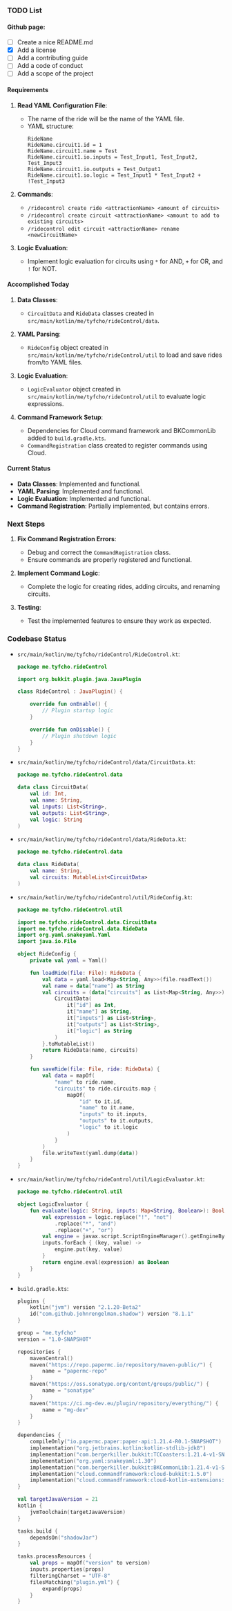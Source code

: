### TODO List

#### Github page:
- [ ] Create a nice README.md
- [X] Add a license
- [ ] Add a contributing guide
- [ ] Add a code of conduct
- [ ] Add a scope of the project

#### Requirements
1. **Read YAML Configuration File**:
    - The name of the ride will be the name of the YAML file.
    - YAML structure:
      ```
      RideName
      RideName.circuit1.id = 1
      RideName.circuit1.name = Test
      RideName.circuit1.io.inputs = Test_Input1, Test_Input2, Test_Input3
      RideName.circuit1.io.outputs = Test_Output1
      RideName.circuit1.io.logic = Test_Input1 * Test_Input2 + !Test_Input3
      ```

2. **Commands**:
    - `/ridecontrol create ride <attractionName> <amount of circuits>`
    - `/ridecontrol create circuit <attractionName> <amount to add to existing circuits>`
    - `/ridecontrol edit circuit <attractionName> rename <newCircuitName>`

3. **Logic Evaluation**:
    - Implement logic evaluation for circuits using `*` for AND, `+` for OR, and `!` for NOT.

#### Accomplished Today
1. **Data Classes**:
    - `CircuitData` and `RideData` classes created in `src/main/kotlin/me/tyfcho/rideControl/data`.

2. **YAML Parsing**:
    - `RideConfig` object created in `src/main/kotlin/me/tyfcho/rideControl/util` to load and save rides from/to YAML files.

3. **Logic Evaluation**:
    - `LogicEvaluator` object created in `src/main/kotlin/me/tyfcho/rideControl/util` to evaluate logic expressions.

4. **Command Framework Setup**:
    - Dependencies for Cloud command framework and BKCommonLib added to `build.gradle.kts`.
    - `CommandRegistration` class created to register commands using Cloud.

#### Current Status
- **Data Classes**: Implemented and functional.
- **YAML Parsing**: Implemented and functional.
- **Logic Evaluation**: Implemented and functional.
- **Command Registration**: Partially implemented, but contains errors.

### Next Steps
1. **Fix Command Registration Errors**:
    - Debug and correct the `CommandRegistration` class.
    - Ensure commands are properly registered and functional.

2. **Implement Command Logic**:
    - Complete the logic for creating rides, adding circuits, and renaming circuits.

3. **Testing**:
    - Test the implemented features to ensure they work as expected.

### Codebase Status
- `src/main/kotlin/me/tyfcho/rideControl/RideControl.kt`:
  ```kotlin
  package me.tyfcho.rideControl

  import org.bukkit.plugin.java.JavaPlugin

  class RideControl : JavaPlugin() {

      override fun onEnable() {
          // Plugin startup logic
      }

      override fun onDisable() {
          // Plugin shutdown logic
      }
  }
  ```

- `src/main/kotlin/me/tyfcho/rideControl/data/CircuitData.kt`:
  ```kotlin
  package me.tyfcho.rideControl.data

  data class CircuitData(
      val id: Int,
      val name: String,
      val inputs: List<String>,
      val outputs: List<String>,
      val logic: String
  )
  ```

- `src/main/kotlin/me/tyfcho/rideControl/data/RideData.kt`:
  ```kotlin
  package me.tyfcho.rideControl.data

  data class RideData(
      val name: String,
      val circuits: MutableList<CircuitData>
  )
  ```

- `src/main/kotlin/me/tyfcho/rideControl/util/RideConfig.kt`:
  ```kotlin
  package me.tyfcho.rideControl.util

  import me.tyfcho.rideControl.data.CircuitData
  import me.tyfcho.rideControl.data.RideData
  import org.yaml.snakeyaml.Yaml
  import java.io.File

  object RideConfig {
      private val yaml = Yaml()

      fun loadRide(file: File): RideData {
          val data = yaml.load<Map<String, Any>>(file.readText())
          val name = data["name"] as String
          val circuits = (data["circuits"] as List<Map<String, Any>>).map {
              CircuitData(
                  it["id"] as Int,
                  it["name"] as String,
                  it["inputs"] as List<String>,
                  it["outputs"] as List<String>,
                  it["logic"] as String
              )
          }.toMutableList()
          return RideData(name, circuits)
      }

      fun saveRide(file: File, ride: RideData) {
          val data = mapOf(
              "name" to ride.name,
              "circuits" to ride.circuits.map {
                  mapOf(
                      "id" to it.id,
                      "name" to it.name,
                      "inputs" to it.inputs,
                      "outputs" to it.outputs,
                      "logic" to it.logic
                  )
              }
          )
          file.writeText(yaml.dump(data))
      }
  }
  ```

- `src/main/kotlin/me/tyfcho/rideControl/util/LogicEvaluator.kt`:
  ```kotlin
  package me.tyfcho.rideControl.util

  object LogicEvaluator {
      fun evaluate(logic: String, inputs: Map<String, Boolean>): Boolean {
          val expression = logic.replace("!", "not")
              .replace("*", "and")
              .replace("+", "or")
          val engine = javax.script.ScriptEngineManager().getEngineByName("js")
          inputs.forEach { (key, value) ->
              engine.put(key, value)
          }
          return engine.eval(expression) as Boolean
      }
  }
  ```

- `build.gradle.kts`:
  ```kotlin
  plugins {
      kotlin("jvm") version "2.1.20-Beta2"
      id("com.github.johnrengelman.shadow") version "8.1.1"
  }

  group = "me.tyfcho"
  version = "1.0-SNAPSHOT"

  repositories {
      mavenCentral()
      maven("https://repo.papermc.io/repository/maven-public/") {
          name = "papermc-repo"
      }
      maven("https://oss.sonatype.org/content/groups/public/") {
          name = "sonatype"
      }
      maven("https://ci.mg-dev.eu/plugin/repository/everything/") {
          name = "mg-dev"
      }
  }

  dependencies {
      compileOnly("io.papermc.paper:paper-api:1.21.4-R0.1-SNAPSHOT")
      implementation("org.jetbrains.kotlin:kotlin-stdlib-jdk8")
      implementation("com.bergerkiller.bukkit:TCCoasters:1.21.4-v1-SNAPSHOT")
      implementation("org.yaml:snakeyaml:1.30")
      implementation("com.bergerkiller.bukkit:BKCommonLib:1.21.4-v1-SNAPSHOT")
      implementation("cloud.commandframework:cloud-bukkit:1.5.0")
      implementation("cloud.commandframework:cloud-kotlin-extensions:1.5.0")
  }

  val targetJavaVersion = 21
  kotlin {
      jvmToolchain(targetJavaVersion)
  }

  tasks.build {
      dependsOn("shadowJar")
  }

  tasks.processResources {
      val props = mapOf("version" to version)
      inputs.properties(props)
      filteringCharset = "UTF-8"
      filesMatching("plugin.yml") {
          expand(props)
      }
  }
  ```